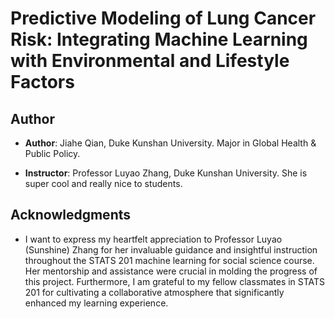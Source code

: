# Predictive Modeling of Lung Cancer Risk: Integrating Machine Learning with Environmental and Lifestyle Factors

## Author
- **Author**: Jiahe Qian, Duke Kunshan University. Major in Global Health & Public Policy.

- **Instructor**: Professor Luyao Zhang, Duke Kunshan University. She is super cool and really nice to students.

## Acknowledgments
- I want to express my heartfelt appreciation to Professor Luyao (Sunshine) Zhang for her invaluable guidance and insightful instruction throughout the STATS 201 machine learning for social science course. Her mentorship and assistance were crucial in molding the progress of this project. Furthermore, I am grateful to my fellow classmates in STATS 201 for cultivating a collaborative atmosphere that significantly enhanced my learning experience.
